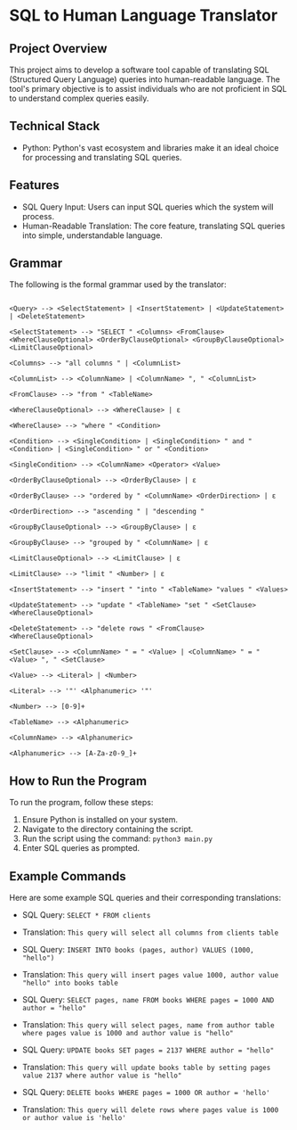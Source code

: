 # SQL to Human Language Translator

## Project Overview

This project aims to develop a software tool capable of translating SQL (Structured Query Language) queries into human-readable language. The tool's primary objective is to assist individuals who are not proficient in SQL to understand complex queries easily.

## Technical Stack

- Python: Python's vast ecosystem and libraries make it an ideal choice for processing and translating SQL queries.

## Features

- SQL Query Input: Users can input SQL queries which the system will process.
- Human-Readable Translation: The core feature, translating SQL queries into simple, understandable language.

## Grammar

The following is the formal grammar used by the translator:

```

<Query> --> <SelectStatement> | <InsertStatement> | <UpdateStatement> | <DeleteStatement>

<SelectStatement> --> "SELECT " <Columns> <FromClause> <WhereClauseOptional> <OrderByClauseOptional> <GroupByClauseOptional> <LimitClauseOptional>

<Columns> --> "all columns " | <ColumnList>

<ColumnList> --> <ColumnName> | <ColumnName> ", " <ColumnList>

<FromClause> --> "from " <TableName>

<WhereClauseOptional> --> <WhereClause> | ε

<WhereClause> --> "where " <Condition>

<Condition> --> <SingleCondition> | <SingleCondition> " and " <Condition> | <SingleCondition> " or " <Condition>

<SingleCondition> --> <ColumnName> <Operator> <Value>

<OrderByClauseOptional> --> <OrderByClause> | ε

<OrderByClause> --> "ordered by " <ColumnName> <OrderDirection> | ε

<OrderDirection> --> "ascending " | "descending "

<GroupByClauseOptional> --> <GroupByClause> | ε

<GroupByClause> --> "grouped by " <ColumnName> | ε

<LimitClauseOptional> --> <LimitClause> | ε

<LimitClause> --> "limit " <Number> | ε

<InsertStatement> --> "insert " "into " <TableName> "values " <Values>

<UpdateStatement> --> "update " <TableName> "set " <SetClause> <WhereClauseOptional>

<DeleteStatement> --> "delete rows " <FromClause> <WhereClauseOptional>

<SetClause> --> <ColumnName> " = " <Value> | <ColumnName> " = " <Value> ", " <SetClause>

<Value> --> <Literal> | <Number>

<Literal> --> '"' <Alphanumeric> '"'

<Number> --> [0-9]+

<TableName> --> <Alphanumeric>

<ColumnName> --> <Alphanumeric>

<Alphanumeric> --> [A-Za-z0-9_]+

```

## How to Run the Program

To run the program, follow these steps:

1. Ensure Python is installed on your system.
2. Navigate to the directory containing the script.
3. Run the script using the command: `python3 main.py`
4. Enter SQL queries as prompted.

## Example Commands

Here are some example SQL queries and their corresponding translations:

- SQL Query: `SELECT * FROM clients`
- Translation: `This query will select all columns from clients table`

- SQL Query: `INSERT INTO books (pages, author) VALUES (1000, "hello")`
- Translation: `This query will insert pages value 1000, author value "hello" into books table`

- SQL Query: `SELECT pages, name FROM books WHERE pages = 1000 AND author = "hello"`
- Translation: `This query will select pages, name from author table where pages value is 1000 and author value is "hello"`

- SQL Query: `UPDATE books SET pages = 2137 WHERE author = "hello"`
- Translation: `This query will update books table by setting pages value 2137 where author value is "hello"`

- SQL Query: `DELETE books WHERE pages = 1000 OR author = 'hello'`
- Translation: `This query will delete rows where pages value is 1000 or author value is 'hello'`